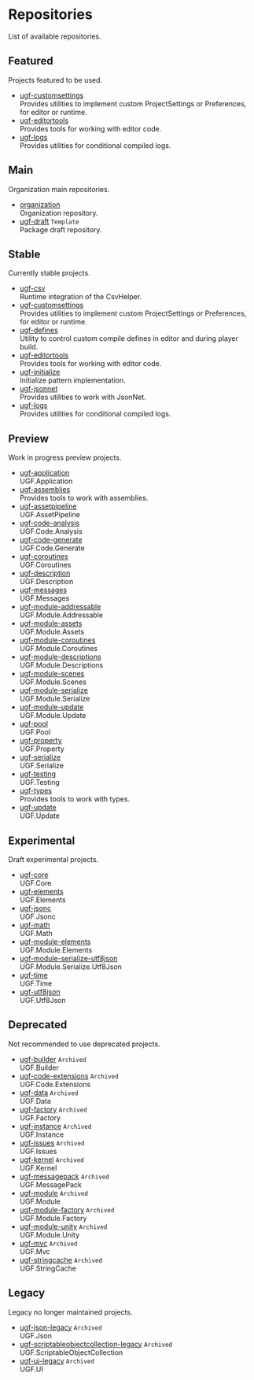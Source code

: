# Repositories

List of available repositories.

## Featured

Projects featured to be used.

- [ugf-customsettings](https://github.com/unity-game-framework/ugf-customsettings)   
  Provides utilities to implement custom ProjectSettings or Preferences, for editor or runtime.
- [ugf-editortools](https://github.com/unity-game-framework/ugf-editortools)   
  Provides tools for working with editor code.
- [ugf-logs](https://github.com/unity-game-framework/ugf-logs)   
  Provides utilities for conditional compiled logs.

## Main

Organization main repositories.

- [organization](https://github.com/unity-game-framework/organization)   
  Organization repository.
- [ugf-draft](https://github.com/unity-game-framework/ugf-draft) `Template`  
  Package draft repository.

## Stable

Currently stable projects.

- [ugf-csv](https://github.com/unity-game-framework/ugf-csv)   
  Runtime integration of the CsvHelper.
- [ugf-customsettings](https://github.com/unity-game-framework/ugf-customsettings)   
  Provides utilities to implement custom ProjectSettings or Preferences, for editor or runtime.
- [ugf-defines](https://github.com/unity-game-framework/ugf-defines)   
  Utility to control custom compile defines in editor and during player build.
- [ugf-editortools](https://github.com/unity-game-framework/ugf-editortools)   
  Provides tools for working with editor code.
- [ugf-initialize](https://github.com/unity-game-framework/ugf-initialize)   
  Initialize pattern implementation.
- [ugf-jsonnet](https://github.com/unity-game-framework/ugf-jsonnet)   
  Provides utilities to work with JsonNet.
- [ugf-logs](https://github.com/unity-game-framework/ugf-logs)   
  Provides utilities for conditional compiled logs.

## Preview

Work in progress preview projects.

- [ugf-application](https://github.com/unity-game-framework/ugf-application)   
  UGF.Application
- [ugf-assemblies](https://github.com/unity-game-framework/ugf-assemblies)   
  Provides tools to work with assemblies.
- [ugf-assetpipeline](https://github.com/unity-game-framework/ugf-assetpipeline)   
  UGF.AssetPipeline
- [ugf-code-analysis](https://github.com/unity-game-framework/ugf-code-analysis)   
  UGF.Code.Analysis
- [ugf-code-generate](https://github.com/unity-game-framework/ugf-code-generate)   
  UGF.Code.Generate
- [ugf-coroutines](https://github.com/unity-game-framework/ugf-coroutines)   
  UGF.Coroutines
- [ugf-description](https://github.com/unity-game-framework/ugf-description)   
  UGF.Description
- [ugf-messages](https://github.com/unity-game-framework/ugf-messages)   
  UGF.Messages
- [ugf-module-addressable](https://github.com/unity-game-framework/ugf-module-addressable)   
  UGF.Module.Addressable
- [ugf-module-assets](https://github.com/unity-game-framework/ugf-module-assets)   
  UGF.Module.Assets
- [ugf-module-coroutines](https://github.com/unity-game-framework/ugf-module-coroutines)   
  UGF.Module.Coroutines
- [ugf-module-descriptions](https://github.com/unity-game-framework/ugf-module-descriptions)   
  UGF.Module.Descriptions
- [ugf-module-scenes](https://github.com/unity-game-framework/ugf-module-scenes)   
  UGF.Module.Scenes
- [ugf-module-serialize](https://github.com/unity-game-framework/ugf-module-serialize)   
  UGF.Module.Serialize
- [ugf-module-update](https://github.com/unity-game-framework/ugf-module-update)   
  UGF.Module.Update
- [ugf-pool](https://github.com/unity-game-framework/ugf-pool)   
  UGF.Pool
- [ugf-property](https://github.com/unity-game-framework/ugf-property)   
  UGF.Property
- [ugf-serialize](https://github.com/unity-game-framework/ugf-serialize)   
  UGF.Serialize
- [ugf-testing](https://github.com/unity-game-framework/ugf-testing)   
  UGF.Testing
- [ugf-types](https://github.com/unity-game-framework/ugf-types)   
  Provides tools to work with types.
- [ugf-update](https://github.com/unity-game-framework/ugf-update)   
  UGF.Update

## Experimental

Draft experimental projects.

- [ugf-core](https://github.com/unity-game-framework/ugf-core)   
  UGF.Core
- [ugf-elements](https://github.com/unity-game-framework/ugf-elements)   
  UGF.Elements
- [ugf-jsonc](https://github.com/unity-game-framework/ugf-jsonc)   
  UGF.Jsonc
- [ugf-math](https://github.com/unity-game-framework/ugf-math)   
  UGF.Math
- [ugf-module-elements](https://github.com/unity-game-framework/ugf-module-elements)   
  UGF.Module.Elements
- [ugf-module-serialize-utf8json](https://github.com/unity-game-framework/ugf-module-serialize-utf8json)   
  UGF.Module.Serialize.Utf8Json
- [ugf-time](https://github.com/unity-game-framework/ugf-time)   
  UGF.Time
- [ugf-utf8json](https://github.com/unity-game-framework/ugf-utf8json)   
  UGF.Utf8Json

## Deprecated

Not recommended to use deprecated projects.

- [ugf-builder](https://github.com/unity-game-framework/ugf-builder) `Archived`  
  UGF.Builder
- [ugf-code-extensions](https://github.com/unity-game-framework/ugf-code-extensions) `Archived`  
  UGF.Code.Extensions
- [ugf-data](https://github.com/unity-game-framework/ugf-data) `Archived`  
  UGF.Data
- [ugf-factory](https://github.com/unity-game-framework/ugf-factory) `Archived`  
  UGF.Factory
- [ugf-instance](https://github.com/unity-game-framework/ugf-instance) `Archived`  
  UGF.Instance
- [ugf-issues](https://github.com/unity-game-framework/ugf-issues) `Archived`  
  UGF.Issues
- [ugf-kernel](https://github.com/unity-game-framework/ugf-kernel) `Archived`  
  UGF.Kernel
- [ugf-messagepack](https://github.com/unity-game-framework/ugf-messagepack) `Archived`  
  UGF.MessagePack
- [ugf-module](https://github.com/unity-game-framework/ugf-module) `Archived`  
  UGF.Module
- [ugf-module-factory](https://github.com/unity-game-framework/ugf-module-factory) `Archived`  
  UGF.Module.Factory
- [ugf-module-unity](https://github.com/unity-game-framework/ugf-module-unity) `Archived`  
  UGF.Module.Unity
- [ugf-mvc](https://github.com/unity-game-framework/ugf-mvc) `Archived`  
  UGF.Mvc
- [ugf-stringcache](https://github.com/unity-game-framework/ugf-stringcache) `Archived`  
  UGF.StringCache

## Legacy

Legacy no longer maintained projects.

- [ugf-json-legacy](https://github.com/unity-game-framework/ugf-json-legacy) `Archived`  
  UGF.Json
- [ugf-scriptableobjectcollection-legacy](https://github.com/unity-game-framework/ugf-scriptableobjectcollection-legacy) `Archived`  
  UGF.ScriptableObjectCollection
- [ugf-ui-legacy](https://github.com/unity-game-framework/ugf-ui-legacy) `Archived`  
  UGF.UI


